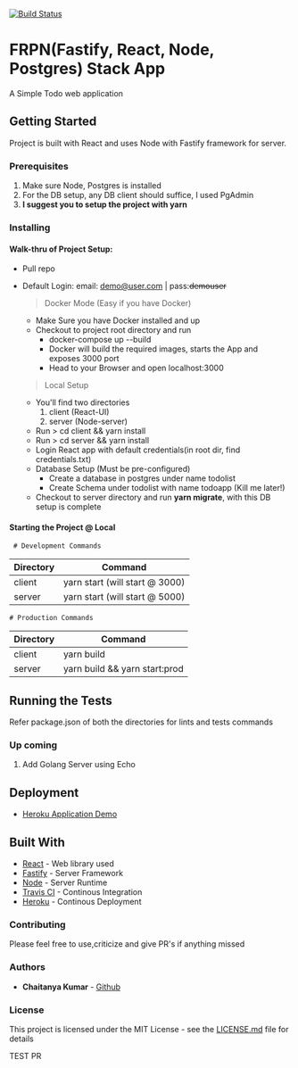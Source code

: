 [![Build Status](https://travis-ci.com/chaitanya-apty/FRPN-TodoApp-React-Postgres.svg?branch=master)](https://travis-ci.com/chaitanya-apty/FRPN-TodoApp-React-Postgres)

# FRPN(Fastify, React, Node, Postgres) Stack App 
A Simple Todo web application

## Getting Started
Project is built with React and uses Node with Fastify framework for server.

### Prerequisites
1) Make sure Node, Postgres is installed
2) For the DB setup, any DB client should suffice, I used PgAdmin
3) <b>I suggest you to setup the project with yarn</b>

### Installing
####   Walk-thru of Project Setup:
* Pull repo
* Default Login: email: demo@user.com | pass:<strike>demouser</strike>
    > Docker Mode (Easy if you have Docker)
    * Make Sure you have Docker installed and up
    * Checkout to project root directory and run
        * docker-compose up --build
        * Docker will build the required images, starts the App and exposes 3000 port
        * Head to your Browser and open localhost:3000

    > Local Setup
    * You'll find two directories
        1) client (React-UI)
        2) server (Node-server)
    * Run > cd client && yarn install
    * Run > cd server && yarn install
    * Login React app with default credentials(in root dir, find credentials.txt)
    * Database Setup (Must be pre-configured)
        * Create a database in postgres under name todolist
        * Create Schema under todolist with name todoapp (Kill me later!)
    * Checkout to server directory and run <b>yarn migrate</b>, with this DB setup is complete

#### Starting the Project @ Local
     # Development Commands
Directory | Command
------------ | -------------
client | yarn start (will start @ 3000)
server | yarn start (will start @ 5000)


    # Production Commands
Directory | Command
------------ | -------------
client | yarn build
server | yarn build && yarn start:prod

## Running the Tests
Refer package.json of both the directories for lints and tests commands

### Up coming
1) Add Golang Server using Echo

## Deployment

* [Heroku Application Demo](https://fastify-todo.herokuapp.com/)

## Built With

* [React](https://reactjs.org/) - Web library used
* [Fastify](https://github.com/fastify/fastify) - Server Framework
* [Node](https://nodejs.org/) - Server Runtime
* [Travis CI](https://travis-ci.org/) - Continous Integration
* [Heroku](https://heroku.com/) - Continous Deployment

### Contributing
Please feel free to use,criticize and give PR's if anything missed

### Authors
* **Chaitanya Kumar** - [Github](https://github.com/chaitanya-apty)

### License

This project is licensed under the MIT License - see the [LICENSE.md](license.md) file for details

TEST PR